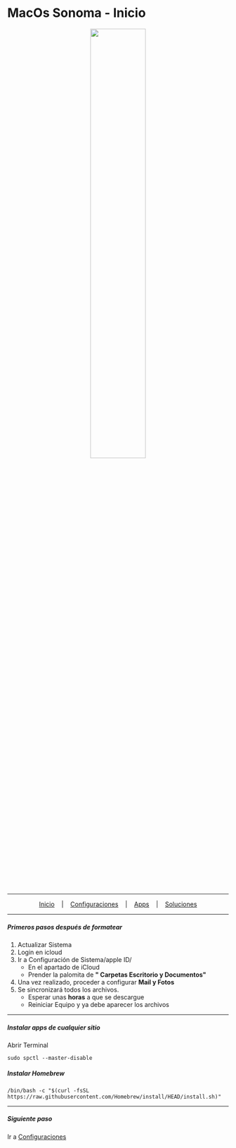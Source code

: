 # MacOs Sonoma - Inicio

<p align="center">
<img width="50%" height="50%" src="https://1000marcas.net/wp-content/uploads/2024/02/macOS-Sonoma-2023-1.png"/>
</a>
</p>

---

<p align="center">
  <a href="https://github.com/yorbimv/macos">Inicio</a>
  &nbsp;&nbsp;&nbsp;|&nbsp;&nbsp;&nbsp;
  <a href="https://github.com/yorbimv/macos/tree/main/Configuraciones">Configuraciones</a>
  &nbsp;&nbsp;&nbsp;|&nbsp;&nbsp;&nbsp;
  <a href="https://github.com/yorbimv/macos/tree/main/Apps">Apps</a>
  &nbsp;&nbsp;&nbsp;|&nbsp;&nbsp;&nbsp;
  <a href="https://github.com/yorbimv/macos/tree/main/Soluciones">Soluciones</a>
</p>

---

##### Primeros pasos después de formatear

1. Actualizar Sistema
2. Login en icloud
3. Ir a Configuración de Sistema/apple ID/
   - En el apartado de iCloud
   - Prender la palomita de **" Carpetas Escritorio y Documentos"**
4. Una vez realizado, proceder a configurar **Mail y Fotos**
5. Se sincronizará todos los archivos.
   - Esperar unas **horas** a que se descargue
   - Reiniciar Equipo y ya debe aparecer los archivos

---

##### Instalar apps de cualquier sitio

Abrir Terminal

```
sudo spctl --master-disable
```

##### Instalar Homebrew

```
/bin/bash -c "$(curl -fsSL https://raw.githubusercontent.com/Homebrew/install/HEAD/install.sh)"
```

---

##### Siguiente paso

Ir a
<a href="https://github.com/yorbimv/macos/tree/main/Configuraciones">Configuraciones</a>

